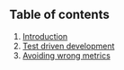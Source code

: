 ## Table of contents

1. [Introduction](#on-100-percent-code-coverage)
2. [Test driven development](#test-driven-development)
3. [Avoiding wrong metrics](#avoiding-wrong-metrics)
